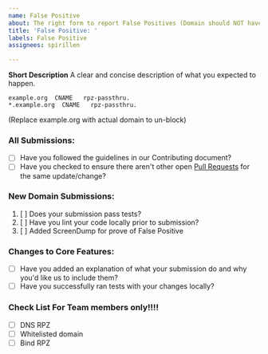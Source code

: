 ```yaml
---
name: False Positive
about: The right form to report False Positives (Domain should NOT have been blocked)
title: 'False Positive: '
labels: False Positive
assignees: spirillen

---
```


**Short Description**
A clear and concise description of what you expected to happen.

```
example.org  CNAME   rpz-passthru.
*.example.org  CNAME   rpz-passthru.
```
(Replace example.org with actual domain to un-block)

### All Submissions:

* [ ] Have you followed the guidelines in our Contributing document?
* [ ] Have you checked to ensure there aren't other open [Pull Requests](../../pulls) for the same update/change?

<!-- You can erase any parts of this template not applicable to your Pull Request. -->

### New Domain Submissions:

1. [ ] Does your submission pass tests?
1. [ ] Have you lint your code locally prior to submission?
1. [ ] Added ScreenDump for prove of False Positive

### Changes to Core Features:

* [ ] Have you added an explanation of what your submission do and why you'd like us to include them?
* [ ] Have you successfully ran tests with your changes locally?

### Check List For Team members only!!!!
* [ ] DNS RPZ
* [ ] Whitelisted domain
* [ ] Bind RPZ

